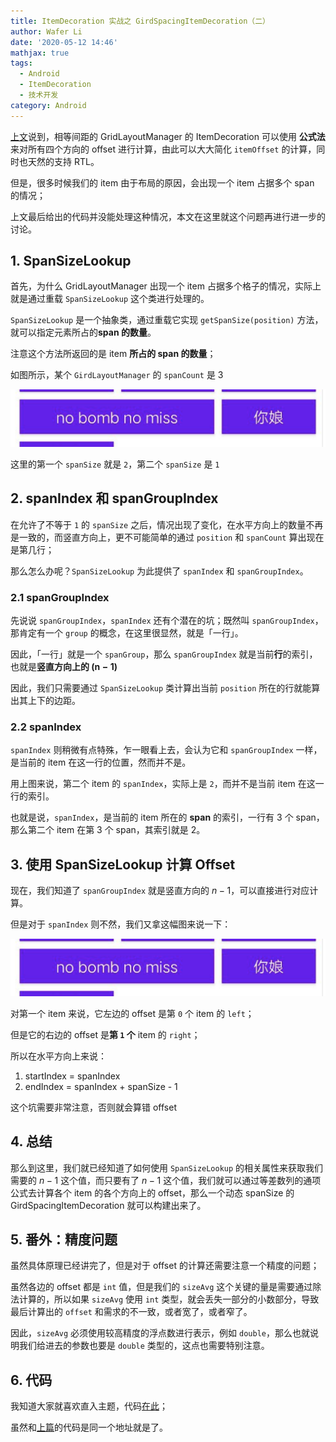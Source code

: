 ```yaml
---
title: ItemDecoration 实战之 GirdSpacingItemDecoration（二）
author: Wafer Li
date: '2020-05-12 14:46'
mathjax: true
tags:
  - Android
  - ItemDecoration
  - 技术开发
category: Android
---
```


[上文](../itemdecoration-实战之-girdspacingitemdecoration（一）)说到，相等间距的 GridLayoutManager 的 ItemDecoration 可以使用 **公式法** 来对所有四个方向的 offset 进行计算，由此可以大大简化 `itemOffset` 的计算，同时也天然的支持 RTL。

但是，很多时候我们的 item 由于布局的原因，会出现一个 item 占据多个 span 的情况；

上文最后给出的代码并没能处理这种情况，本文在这里就这个问题再进行进一步的讨论。

<!-- more -->

## 1. SpanSizeLookup

首先，为什么 GridLayoutManager 出现一个 item 占据多个格子的情况，实际上就是通过重载 `SpanSizeLookup` 这个类进行处理的。

`SpanSizeLookup` 是一个抽象类，通过重载它实现 `getSpanSize(position)` 方法，就可以指定元素所占的**span 的数量**。

注意这个方法所返回的是 item **所占的 span 的数量**；

如图所示，某个 `GirdLayoutManager` 的 `spanCount` 是 3

![不同 spanSize 的 item](/images/不同-spansize-的-item.png)

这里的第一个 `spanSize` 就是 `2`，第二个 `spanSize` 是 `1`


## 2. spanIndex 和 spanGroupIndex

在允许了不等于 `1` 的 `spanSize` 之后，情况出现了变化，在水平方向上的数量不再是一致的，而竖直方向上，更不可能简单的通过 `position` 和 `spanCount` 算出现在是第几行；

那么怎么办呢？`SpanSizeLookup` 为此提供了 `spanIndex` 和 `spanGroupIndex`。

### 2.1 spanGroupIndex
先说说 `spanGroupIndex`，`spanIndex` 还有个潜在的坑；既然叫 `spanGroupIndex`，那肯定有一个 `group` 的概念，在这里很显然，就是「一行」。

因此，「一行」就是一个 `spanGroup`，那么 `spanGroupIndex` 就是当前**行**的索引，也就是**竖直方向上的 $(\mathrm{n-1})$**

因此，我们只需要通过 `SpanSizeLookup` 类计算出当前 `position` 所在的行就能算出其上下的边距。

### 2.2 spanIndex

`spanIndex` 则稍微有点特殊，乍一眼看上去，会认为它和 `spanGroupIndex` 一样，是当前的 item 在这一行的位置，然而并不是。

用上图来说，第二个 item 的 `spanIndex`，实际上是 `2`，而并不是当前 item 在这一行的索引。

也就是说，`spanIndex`，是当前的 item 所在的 **span** 的索引，一行有 3 个 span，那么第二个 item 在第 3 个 span，其索引就是 2。

## 3. 使用 SpanSizeLookup 计算 Offset

现在，我们知道了 `spanGroupIndex` 就是竖直方向的 $n-1$，可以直接进行对应计算。

但是对于 `spanIndex` 则不然，我们又拿这幅图来说一下：

![不同 spanSize 的 item](/images/不同-spansize-的-item.png)

对第一个 item 来说，它左边的 offset 是第 `0` 个 item 的 `left`；

但是它的右边的 offset 是**第 `1` 个** item 的 `right`；

所以在水平方向上来说：

1. startIndex = spanIndex
2. endIndex = spanIndex + spanSize - 1

这个坑需要非常注意，否则就会算错 offset

## 4. 总结

那么到这里，我们就已经知道了如何使用 `SpanSizeLookup` 的相关属性来获取我们需要的 $n-1$ 这个值，而只要有了 $n-1$ 这个值，我们就可以通过等差数列的通项公式去计算各个 item 的各个方向上的 offset，那么一个动态 spanSize 的 GirdSpacingItemDecoration 就可以构建出来了。

## 5. 番外：精度问题

虽然具体原理已经讲完了，但是对于 offset 的计算还需要注意一个精度的问题；

虽然各边的 offset 都是 `int` 值，但是我们的 `sizeAvg` 这个关键的量是需要通过除法计算的，所以如果 `sizeAvg` 使用 `int` 类型，就会丢失一部分的小数部分，导致最后计算出的 `offset` 和需求的不一致，或者宽了，或者窄了。

因此，`sizeAvg` 必须使用较高精度的浮点数进行表示，例如 `double`，那么也就说明我们给进去的参数也要是 `double` 类型的，这点也需要特别注意。

## 6. 代码

我知道大家就喜欢直入主题，代码[在此](https://gist.github.com/wafer-li/8b0e6ebd98f799f21b9f9f90a69575a9)；

虽然和[上篇](../itemdecoration-实战之-girdspacingitemdecoration（一）)的代码是同一个地址就是了。
